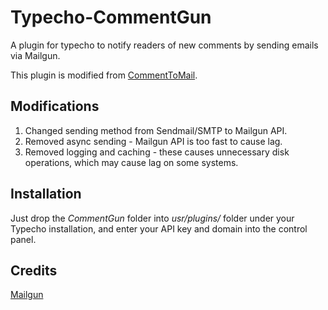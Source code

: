 # Typecho-CommentGun
A plugin for typecho to notify readers of new comments by sending emails via Mailgun.

This plugin is modified from [CommentToMail](https://github.com/byends/CommentToMail).

## Modifications
1. Changed sending method from Sendmail/SMTP to Mailgun API.
2. Removed async sending - Mailgun API is too fast to cause lag.
3. Removed logging and caching - these causes unnecessary disk operations, which may cause lag on some systems.

## Installation
Just drop the *CommentGun* folder into *usr/plugins/* folder under your Typecho installation, and enter your API key and domain into the control panel.

## Credits
[Mailgun](http://mailgun.com)
